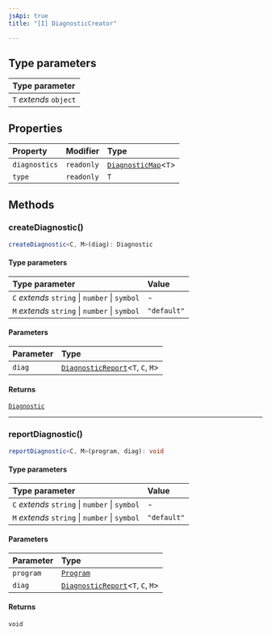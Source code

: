 ```yaml
---
jsApi: true
title: "[I] DiagnosticCreator"

---
```

## Type parameters

| Type parameter |
| :------ |
| `T` *extends* `object` |

## Properties

| Property | Modifier | Type |
| :------ | :------ | :------ |
| `diagnostics` | `readonly` | [`DiagnosticMap`](../type-aliases/DiagnosticMap.md)<`T`\> |
| `type` | `readonly` | `T` |

## Methods

### createDiagnostic()

```ts
createDiagnostic<C, M>(diag): Diagnostic
```

#### Type parameters

| Type parameter | Value |
| :------ | :------ |
| `C` *extends* `string` \| `number` \| `symbol` | - |
| `M` *extends* `string` \| `number` \| `symbol` | `"default"` |

#### Parameters

| Parameter | Type |
| :------ | :------ |
| `diag` | [`DiagnosticReport`](../type-aliases/DiagnosticReport.md)<`T`, `C`, `M`\> |

#### Returns

[`Diagnostic`](Diagnostic.md)

***

### reportDiagnostic()

```ts
reportDiagnostic<C, M>(program, diag): void
```

#### Type parameters

| Type parameter | Value |
| :------ | :------ |
| `C` *extends* `string` \| `number` \| `symbol` | - |
| `M` *extends* `string` \| `number` \| `symbol` | `"default"` |

#### Parameters

| Parameter | Type |
| :------ | :------ |
| `program` | [`Program`](Program.md) |
| `diag` | [`DiagnosticReport`](../type-aliases/DiagnosticReport.md)<`T`, `C`, `M`\> |

#### Returns

`void`

